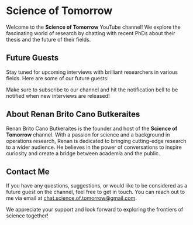 # Science of Tomorrow

Welcome to the **Science of Tomorrow** YouTube channel! We explore the fascinating world of research by chatting with recent PhDs about their thesis and the future of their fields.

## Future Guests

Stay tuned for upcoming interviews with brilliant researchers in various fields. Here are some of our future guests:

<!-- - Dr. Sarah Rodriguez - Quantum Computing
- Dr. Mark Johnson - Synthetic Biology
- Dr. Emily Chen - Climate Science
- Dr. Alex Patel - Neuroscience -->

Make sure to subscribe to our channel and hit the notification bell to be notified when new interviews are released!

## About Renan Brito Cano Butkeraites

Renan Brito Cano Butkeraites is the founder and host of the **Science of Tomorrow** channel. With a passion for science and a background in operations research, Renan is dedicated to bringing cutting-edge research to a wider audience. He believes in the power of conversations to inspire curiosity and create a bridge between academia and the public.

## Contact Me

If you have any questions, suggestions, or would like to be considered as a future guest on the channel, feel free to get in touch. You can reach out to me via email at [chat.science.of.tomorrow@gmail.com](mailto:chat.science.of.tomorrow@gmail.com).

We appreciate your support and look forward to exploring the frontiers of science together!